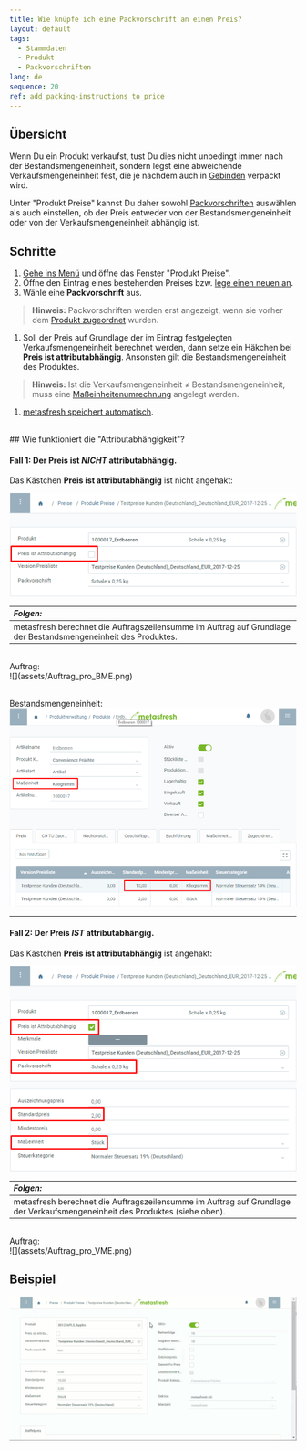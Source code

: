 ```yaml
---
title: Wie knüpfe ich eine Packvorschrift an einen Preis?
layout: default
tags:
  - Stammdaten
  - Produkt
  - Packvorschriften
lang: de
sequence: 20
ref: add_packing-instructions_to_price
---
```


## Übersicht
Wenn Du ein Produkt verkaufst, tust Du dies nicht unbedingt immer nach der Bestandsmengeneinheit, sondern legst eine abweichende Verkaufsmengeneinheit fest, die je nachdem auch in [Gebinden](Handling_Unit_System) verpackt wird.

Unter "Produkt Preise" kannst Du daher sowohl [Packvorschriften](Packvorschrift_erstellen) auswählen als auch einstellen, ob der Preis entweder von der Bestandsmengeneinheit oder von der Verkaufsmengeneinheit abhängig ist.

## Schritte
1. [Gehe ins Menü](Menu) und öffne das Fenster "Produkt Preise".
1. Öffne den Eintrag eines bestehenden Preises bzw. [lege einen neuen an](Preis_anlegen).
1. Wähle eine **Packvorschrift** aus.
 >**Hinweis:** Packvorschriften werden erst angezeigt, wenn sie vorher dem [Produkt zugeordnet](CU-TU_Zuordnung) wurden.

1. Soll der Preis auf Grundlage der im Eintrag festgelegten Verkaufsmengeneinheit berechnet werden, dann setze ein Häkchen bei **Preis ist attributabhängig**. Ansonsten gilt die Bestandsmengeneinheit des Produktes.
 >**Hinweis:** Ist die Verkaufsmengeneinheit ≠ Bestandsmengeneinheit, muss eine [Maßeinheitenumrechnung](Masseinheiten_umrechnen) angelegt werden.

1. [metasfresh speichert automatisch](Speicheranzeige).

<br>
## Wie funktioniert die "Attributabhängigkeit"?

#### Fall 1: Der Preis ist *NICHT* attributabhängig.
Das Kästchen **Preis ist attributabhängig** ist nicht angehakt:

![](assets/Preis_nicht_attributabhaengig.png)

| *Folgen:* |
| :--- |
| metasfresh berechnet die Auftragszeilensumme im Auftrag auf Grundlage der Bestandsmengeneinheit des Produktes. |

<br>
Auftrag:<br>
![](assets/Auftrag_pro_BME.png)<br><br>

Bestandsmengeneinheit:<br>
![](assets/BME_Preistab.png)

---

#### Fall 2: Der Preis *IST* attributabhängig.
Das Kästchen **Preis ist attributabhängig** ist angehakt:

![](assets/Preis_attributabhaengig.png)

| *Folgen:* |
| :--- |
| metasfresh berechnet die Auftragszeilensumme im Auftrag auf Grundlage der Verkaufsmengeneinheit des Produktes (siehe oben). |

<br>
Auftrag:<br>
![](assets/Auftrag_pro_VME.png)

## Beispiel
![](assets/Packvorschrift_Preis_anhaengen.gif)
